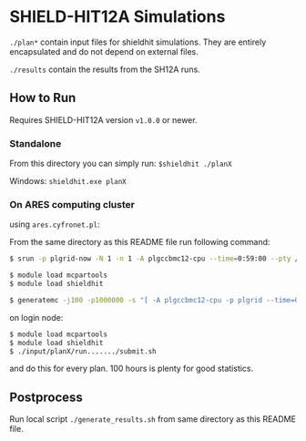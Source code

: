 # SHIELD-HIT12A Simulations

`./plan*` contain input files for shieldhit simulations. They are entirely encapsulated and do not depend on external files.

`./results` contain the results from the SH12A runs.

## How to Run

Requires SHIELD-HIT12A version `v1.0.0` or newer.

### Standalone

From this directory you can simply run:
`$shieldhit ./planX`

Windows:
`shieldhit.exe planX`

### On ARES computing cluster

using `ares.cyfronet.pl`:

From the same directory as this README file run following command:
```bash
$ srun -p plgrid-now -N 1 -n 1 -A plgccbmc12-cpu --time=0:59:00 --pty /bin/bash -l

$ module load mcpartools
$ module load shieldhit

$ generatemc -j100 -p1000000 -s "[ -A plgccbmc12-cpu -p plgrid --time=0:59:00]" -e "[ -t 00:55:00]" input/planX/
```
on login node:
```bash
$ module load mcpartools
$ module load shieldhit
$ ./input/planX/run......./submit.sh
```
and do this for every plan. 100 hours is plenty for good statistics.

## Postprocess

Run local script `./generate_results.sh` from same directory as this README file.
